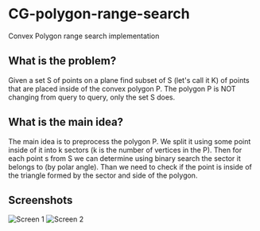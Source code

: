 # CG-polygon-range-search
Convex Polygon range search implementation

## What is the problem?
Given a set S of points on a plane find subset of S (let's call it K) of points that are placed inside of the convex polygon P.
The polygon P is NOT changing from query to query, only the set S does. 

## What is the main idea?
The main idea is to preprocess the polygon P. We split it using some point inside of it into k sectors 
(k is the number of vertices in the P). Then for each point s from S we can determine using binary search the sector it 
belongs to (by polar angle). Than we need to check if the point is inside of the triangle formed by the sector and side of the polygon.

## Screenshots
![Screen 1](https://preview.ibb.co/cZtnAe/photo5413768648855759123.jpg)
![Screen 2](https://preview.ibb.co/bRziiz/photo5413768648855759124.jpg)
